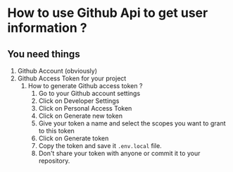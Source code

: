 # How to use Github Api to get user information ?

## You need things

1. Github Account (obviously)
2. Github Access Token for your project
   1. How to generate Github access token ?
      1. Go to your Github account settings
      2. Click on Developer Settings
      3. Click on Personal Access Token
      4. Click on Generate new token
      5. Give your token a name and select the scopes you want to grant to this token
      6. Click on Generate token
      7. Copy the token and save it `.env.local` file.
      8. Don't share your token with anyone or commit it to your repository.
